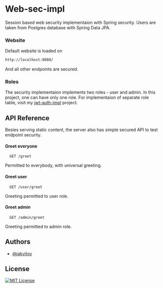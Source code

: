 
# Web-sec-impl
Session based web security implementaion with Spring security. Users are taken from Postgres database with Spring Data JPA.

### Website
Default website is loaded on 
```txt
http://localhost:8080/
```
And all other endpoints are secured.

### Roles
The security implementaion implements two roles - user and admin. In this project, one can have only one role. For implementaion of separate role table, visit my
[jwt-auth-impl](https://github.com/jakvitov/jwt-auth-impl)
project.








## API Reference
Besies serving static content, the server also has simple secured API to test endpoint security.

#### Greet everyone

```http
  GET /greet
```
Permitted to everybody, with universal greeting.

#### Greet user

```http
  GET /user/greet
```
Greeting permitted to user role.

#### Greet admin

```http
  GET /admin/greet
```
Greeting permitted to admin role.


## Authors

- [@jakvitov](https://www.github.com/jakvitov)


## License
[![MIT License](https://img.shields.io/badge/License-MIT-green.svg)](https://choosealicense.com/licenses/mit/)

